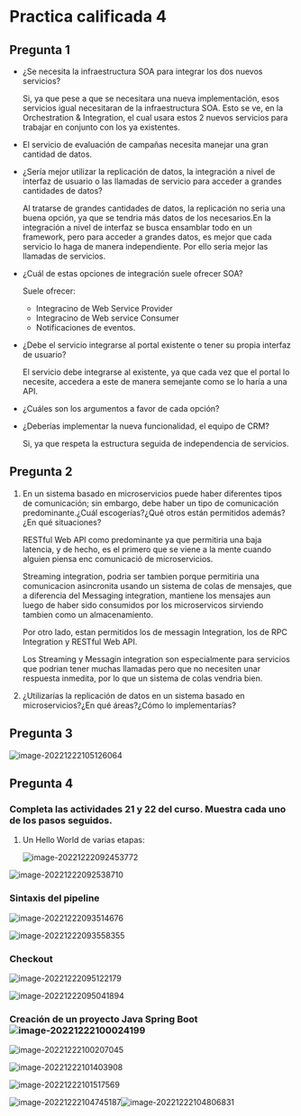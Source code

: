 # Practica calificada 4

## Pregunta 1

* ¿Se necesita la infraestructura SOA para integrar los dos nuevos servicios?

  Si, ya que pese a que se necesitara una nueva implementación, esos servicios igual necesitaran de la infraestructura SOA. Esto se ve, en la Orchestration & Integration, el cual usara estos 2 nuevos servicios para trabajar en conjunto con los ya existentes.

* El servicio de evaluación de campañas necesita manejar una gran cantidad de datos.

  

* ¿Sería mejor utilizar la replicación de datos, la integración a nivel de interfaz de usuario o las
  llamadas de servicio para acceder a grandes cantidades de datos?

  Al tratarse de grandes cantidades de datos, la replicación no seria una buena opción, ya que se tendria más datos de los necesarios.En la integración a nivel de interfaz se busca ensamblar todo en un framework, pero para acceder a grandes datos, es mejor que cada servicio lo haga de manera independiente. Por ello seria mejor las llamadas de servicios.

* ¿Cuál de estas opciones de integración suele ofrecer SOA?

  Suele ofrecer:

  * Integracino de Web Service Provider
  * Integracino de Web service Consumer
  * Notificaciones de eventos.

* ¿Debe el servicio integrarse al portal existente o tener su propia interfaz de usuario?

  El servicio debe integrarse al existente, ya que cada vez que el portal lo necesite, accedera a este de manera semejante como se lo haría a una API.

* ¿Cuáles son los argumentos a favor de cada opción?

* ¿Deberías implementar la nueva funcionalidad, el equipo de CRM?

  Si, ya que respeta la estructura seguida de independencia de servicios.

## Pregunta 2

1. En un sistema basado en microservicios puede haber diferentes tipos de comunicación; sin embargo, debe haber un tipo de comunicación predominante.¿Cuál escogerías?¿Qué otros están permitidos además?¿En qué situaciones?

   RESTful Web API como predominante ya que permitiria una baja latencia, y de hecho, es el primero que se viene a la mente cuando alguien piensa enc comunicació de microservicios.

   Streaming integration, podria ser tambien porque permitiria una comunicacion asincronita usando un sistema de colas de mensajes, que a diferencia del Messaging integration, mantiene los mensajes aun luego de haber sido consumidos por los microservicos sirviendo tambien como un almacenamiento.

   Por otro lado, estan permitidos los de messagin Integration, los de RPC Integration y RESTful Web API.

   Los Streaming y Messagin integration son  especialmente para servicios que podrian tener muchas llamadas pero que no necesiten unar respuesta inmedita, por lo que un sistema de colas vendria bien.

2. ¿Utilizarías la replicación de datos en un sistema basado en microservicios?¿En qué áreas?¿Cómo lo implementarías?

## Pregunta 3 

![image-20221222105126064](PC4.assets/image-20221222105126064.png)





## Pregunta 4

### Completa las actividades 21 y 22 del curso. Muestra cada uno de los pasos seguidos.

1. Un Hello World de varias etapas:

   ![image-20221222092453772](PC4.assets/image-20221222092453772.png)

![image-20221222092538710](PC4.assets/image-20221222092538710.png)

### Sintaxis del pipeline

![image-20221222093514676](PC4.assets/image-20221222093514676.png)

![image-20221222093558355](PC4.assets/image-20221222093558355.png)

### Checkout

![image-20221222095122179](PC4.assets/image-20221222095122179.png)

![image-20221222095041894](PC4.assets/image-20221222095041894.png)



### Creación de un proyecto Java Spring Boot![image-20221222100024199](PC4.assets/image-20221222100024199.png)

![image-20221222100207045](PC4.assets/image-20221222100207045.png)

![image-20221222101403908](PC4.assets/image-20221222101403908.png)

![image-20221222101517569](PC4.assets/image-20221222101517569.png)

![image-20221222104745187](PC4.assets/image-20221222104745187.png)![image-20221222104806831](PC4.assets/image-20221222104806831.png)



